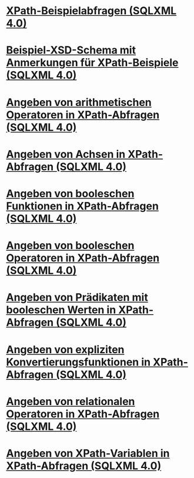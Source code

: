 # [XPath-Beispielabfragen (SQLXML 4.0)](sample-xpath-queries-sqlxml-4-0.md)

# [Beispiel-XSD-Schema mit Anmerkungen für XPath-Beispiele (SQLXML 4.0)](sample-annotated-xsd-schema-for-xpath-examples-sqlxml-4-0.md)
# [Angeben von arithmetischen Operatoren in XPath-Abfragen (SQLXML 4.0)](specifying-arithmetic-operators-in-xpath-queries-sqlxml-4-0.md)
# [Angeben von Achsen in XPath-Abfragen (SQLXML 4.0)](specifying-axes-in-xpath-queries-sqlxml-4-0.md)
# [Angeben von booleschen Funktionen in XPath-Abfragen (SQLXML 4.0)](specifying-boolean-functions-in-xpath-queries-sqlxml-4-0.md)
# [Angeben von booleschen Operatoren in XPath-Abfragen (SQLXML 4.0)](specifying-boolean-operators-in-xpath-queries-sqlxml-4-0.md)
# [Angeben von Prädikaten mit booleschen Werten in XPath-Abfragen (SQLXML 4.0)](specifying-boolean-valued-predicates-in-xpath-queries-sqlxml-4-0.md)
# [Angeben von expliziten Konvertierungsfunktionen in XPath-Abfragen (SQLXML 4.0)](specifying-explicit-conversion-functions-in-xpath-queries-sqlxml-4-0.md)
# [Angeben von relationalen Operatoren in XPath-Abfragen (SQLXML 4.0)](specifying-relational-operators-in-xpath-queries-sqlxml-4-0.md)
# [Angeben von XPath-Variablen in XPath-Abfragen (SQLXML 4.0)](specifying-xpath-variables-in-xpath-queries-sqlxml-4-0.md)
